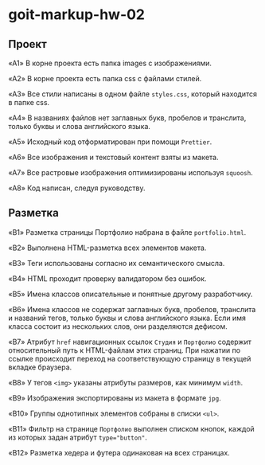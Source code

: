 # goit-markup-hw-02

## Проект

«A1» В корне проекта есть папка images с изображениями.

«A2» В корне проекта есть папка css с файлами стилей.

«A3» Все стили написаны в одном файле `styles.css`, который находится в папке css.

«A4» В названиях файлов нет заглавных букв, пробелов и транслита, только буквы и слова английского языка.

«A5» Исходный код отформатирован при помощи `Prettier`.

«A6» Все изображения и текстовый контент взяты из макета.

«A7» Все растровые изображения оптимизированы используя `squoosh`.

«A8» Код написан, следуя руководству.

## Разметка

«B1» Разметка страницы Портфолио набрана в файле `portfolio.html`.

«B2» Выполнена HTML-разметка всех элементов макета.

«B3» Теги использованы согласно их семантического смысла.

«B4» HTML проходит проверку валидатором без ошибок.

«B5» Имена классов описательные и понятные другому разработчику.

«B6» Имена классов не содержат заглавных букв, пробелов, транслита и названий тегов, только буквы и слова английского языка. Если имя класса состоит из нескольких слов, они разделяются дефисом.

«B7» Атрибут `href` навигационных ссылок `Студия` и `Портфолио` содержит относительный путь к HTML-файлам этих страниц. При нажатии по ссылке происходит переход на соответствующую страницу в текущей вкладке браузера.

«B8» У тегов `<img>` указаны атрибуты размеров, как минимум `width`.

«B9» Изображения экспортированы из макета в формате `jpg`.

«B10» Группы однотипных элементов собраны в списки `<ul>`.

«B11» Фильтр на странице `Портфолио` выполнен списком кнопок, каждой из которых задан атрибут `type="button"`.

«B12» Разметка хедера и футера одинаковая на всех страницах.
